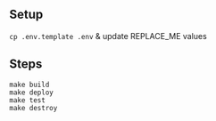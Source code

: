## Setup

`cp .env.template .env` & update REPLACE_ME values

## Steps

```
make build
make deploy
make test
make destroy
```
